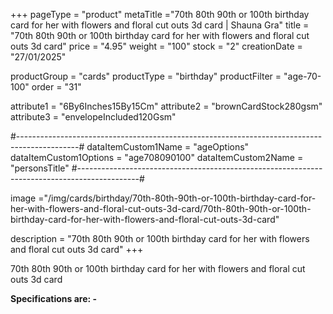 +++
pageType = "product"
metaTitle ="70th 80th 90th or 100th birthday card for her with flowers and floral cut outs 3d card | Shauna Gra"
title = "70th 80th 90th or 100th birthday card for her with flowers and floral cut outs 3d card"
price = "4.95"
weight = "100"
stock = "2"
creationDate = "27/01/2025"

productGroup = "cards"
productType = "birthday"
productFilter = "age-70-100"
order = "31"

attribute1 = "6By6Inches15By15Cm" 
attribute2 = "brownCardStock280gsm" 
attribute3 = "envelopeIncluded120Gsm" 

#---------------------------------------------------------------------------------------------#
dataItemCustom1Name = "ageOptions"
dataItemCustom1Options = "age708090100"
dataItemCustom2Name = "personsTitle"
#---------------------------------------------------------------------------------------------#

image ="/img/cards/birthday/70th-80th-90th-or-100th-birthday-card-for-her-with-flowers-and-floral-cut-outs-3d-card/70th-80th-90th-or-100th-birthday-card-for-her-with-flowers-and-floral-cut-outs-3d-card"

description = "70th 80th 90th or 100th birthday card for her with flowers and floral cut outs 3d card"
+++

70th 80th 90th or 100th birthday card for her with flowers and floral cut outs 3d card

**Specifications are: -**
